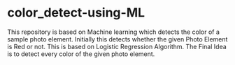 # color_detect-using-ML

This repository is based on Machine learning which detects the color of a sample photo element. Initially this detects whether the given Photo Element is Red or not. This is based on Logistic Regression Algorithm. The Final Idea is to detect every color of the given photo element.
